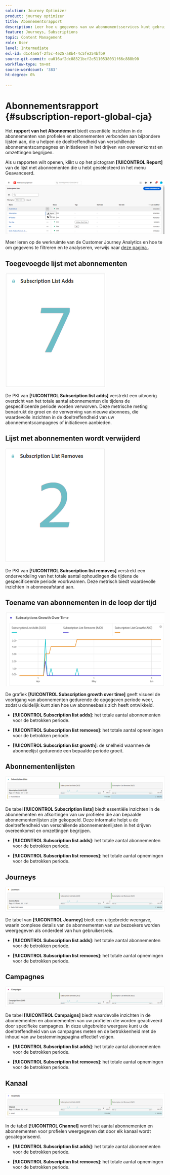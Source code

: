 ```yaml
---
solution: Journey Optimizer
product: journey optimizer
title: Abonnementsrapport
description: Leer hoe u gegevens van uw abonnementsservices kunt gebruiken met het abonnementrapport
feature: Journeys, Subscriptions
topic: Content Management
role: User
level: Intermediate
exl-id: d1c4ae5f-2f5c-4e25-a8b4-4c5fe254bfb9
source-git-commit: ea016af2dc08321bcf2e5110538031f66c888b90
workflow-type: tm+mt
source-wordcount: '383'
ht-degree: 0%

---
```


# Abonnementsrapport {#subscription-report-global-cja}

Het **rapport van het Abonnement** biedt essentiële inzichten in de abonnementen van profielen en abonnementen verbonden aan bijzondere lijsten aan, die u helpen de doeltreffendheid van verschillende abonnementscampagnes en initiatieven in het drijven van overeenkomst en omzettingen begrijpen.

Als u rapporten wilt openen, klikt u op het pictogram **[!UICONTROL Report]** van de lijst met abonnementen die u hebt geselecteerd in het menu Geavanceerd.

![](assets/cja-sub-access.png)

Meer leren op de werkruimte van de Customer Journey Analytics en hoe te om gegevens te filtreren en te analyseren, verwijs naar [ deze pagina ](https://experienceleague.adobe.com/en/docs/analytics-platform/using/cja-workspace/home).

## Toegevoegde lijst met abonnementen

![](assets/cja-sub-add.png)

De PKI van **[!UICONTROL Subscription list adds]** verstrekt een uitvoerig overzicht van het totale aantal abonnementen die tijdens de gespecificeerde periode worden verworven. Deze metrische meting benadrukt de groei en de verwerving van nieuwe abonnees, die waardevolle inzichten in de doeltreffendheid van uw abonnementscampagnes of initiatieven aanbieden.

## Lijst met abonnementen wordt verwijderd

![](assets/cja-sub-add-remove.png)

De PKI van **[!UICONTROL Subscription list removes]** verstrekt een onderverdeling van het totale aantal ophoudingen die tijdens de gespecificeerde periode voorkwamen. Deze metrisch biedt waardevolle inzichten in abonneeafstand aan.

## Toename van abonnementen in de loop der tijd

![](assets/cja-sub-growth.png)

De grafiek **[!UICONTROL Subscription growth over time]** geeft visueel de voortgang van abonnementen gedurende de opgegeven periode weer, zodat u duidelijk kunt zien hoe uw abonneebasis zich heeft ontwikkeld.

* **[!UICONTROL Subscription list adds]**: het totale aantal abonnementen voor de betrokken periode.

* **[!UICONTROL Subscription list removes]**: het totale aantal opnemingen voor de betrokken periode.

* **[!UICONTROL Subscription list growth]**: de snelheid waarmee de abonneelijst gedurende een bepaalde periode groeit.

## Abonnementenlijsten

![](assets/cja-sub-lists.png)

De tabel **[!UICONTROL Subscription lists]** biedt essentiële inzichten in de abonnementen en afkortingen van uw profielen die aan bepaalde abonnementenlijsten zijn gekoppeld. Deze informatie helpt u de doeltreffendheid van verschillende abonnementenlijsten in het drijven overeenkomst en omzettingen begrijpen.

* **[!UICONTROL Subscription list adds]**: het totale aantal abonnementen voor de betrokken periode.

* **[!UICONTROL Subscription list removes]**: het totale aantal opnemingen voor de betrokken periode.

## Journeys

![](assets/cja-sub-journeys.png)

De tabel van **[!UICONTROL Journey]** biedt een uitgebreide weergave, waarin complexe details van de abonnementen van uw bezoekers worden weergegeven als onderdeel van hun gebruikersreis.

* **[!UICONTROL Subscription list adds]**: het totale aantal abonnementen voor de betrokken periode.

* **[!UICONTROL Subscription list removes]**: het totale aantal opnemingen voor de betrokken periode.

## Campagnes

![](assets/cja-sub-campaigns.png)

De tabel **[!UICONTROL Campaigns]** biedt waardevolle inzichten in de abonnementen en abonnementen van uw profielen die worden geactiveerd door specifieke campagnes. In deze uitgebreide weergave kunt u de doeltreffendheid van uw campagnes meten en de betrokkenheid met de inhoud van uw bestemmingspagina effectief volgen.

* **[!UICONTROL Subscription list adds]**: het totale aantal abonnementen voor de betrokken periode.

* **[!UICONTROL Subscription list removes]**: het totale aantal opnemingen voor de betrokken periode.

## Kanaal

![](assets/cja-sub-channels.png)

In de tabel **[!UICONTROL Channel]** wordt het aantal abonnementen en abonnementen voor profielen weergegeven dat door elk kanaal wordt gecategoriseerd.

* **[!UICONTROL Subscription list adds]**: het totale aantal abonnementen voor de betrokken periode.

* **[!UICONTROL Subscription list removes]**: het totale aantal opnemingen voor de betrokken periode.
